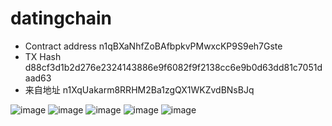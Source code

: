 # datingchain
- Contract address	n1qBXaNhfZoBAfbpkvPMwxcKP9S9eh7Gste
- TX Hash	d88cf3d1b2d276e2324143886e9f6082f9f2138cc6e9b0d63dd81c7051daad63
- 来自地址	n1XqUakarm8RRHM2Ba1zgQX1WKZvdBNsBJq

![image](https://ws4.sinaimg.cn/large/006tKfTcly1fs5ihuf7xaj31kw1g57wj.jpg)
![image](https://ws3.sinaimg.cn/large/006tKfTcly1fs5ihxj6yjj31kw1izwo7.jpg)
![image](https://ws2.sinaimg.cn/large/006tKfTcly1fs5ihtzcpyj31kw1owtiv.jpg)
![image](https://ws4.sinaimg.cn/large/006tKfTcly1fs5ihtrwnoj31kw0ps44h.jpg)
![image](https://ws1.sinaimg.cn/large/006tKfTcly1fs5ii0urzuj31kw0psn32.jpg)